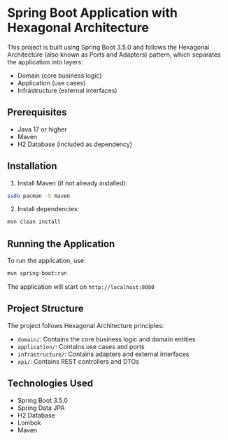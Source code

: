 # Spring Boot Application with Hexagonal Architecture

This project is built using Spring Boot 3.5.0 and follows the Hexagonal Architecture (also known as Ports and Adapters) pattern, which separates the application into layers:

- Domain (core business logic)
- Application (use cases)
- Infrastructure (external interfaces)

## Prerequisites

- Java 17 or higher
- Maven
- H2 Database (included as dependency)

## Installation

1. Install Maven (if not already installed):

```bash
sudo pacman -S maven
```

2. Install dependencies:

```bash
mvn clean install
```

## Running the Application

To run the application, use:

```bash
mvn spring-boot:run
```

The application will start on `http://localhost:8080`

## Project Structure

The project follows Hexagonal Architecture principles:

- `domain/`: Contains the core business logic and domain entities
- `application/`: Contains use cases and ports
- `infrastructure/`: Contains adapters and external interfaces
- `api/`: Contains REST controllers and DTOs

## Technologies Used

- Spring Boot 3.5.0
- Spring Data JPA
- H2 Database
- Lombok
- Maven
